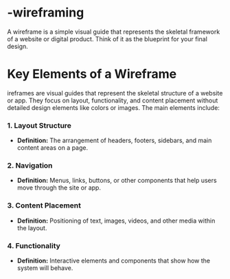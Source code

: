 # -wireframing
A wireframe is a simple visual guide that represents the skeletal framework of a website or digital product. Think of it as the blueprint for your final design. 
# Key Elements of a Wireframe
ireframes are visual guides that represent the skeletal structure of a website or app. They focus on layout, functionality, and content placement without detailed design elements like colors or images. The main elements include:

### 1. Layout Structure
- **Definition:** The arrangement of headers, footers, sidebars, and main content areas on a page.

### 2. Navigation
- **Definition:** Menus, links, buttons, or other components that help users move through the site or app.

### 3. Content Placement
- **Definition:** Positioning of text, images, videos, and other media within the layout.

### 4. Functionality
- **Definition:** Interactive elements and components that show how the system will behave.
